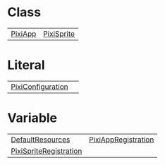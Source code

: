 # Class



|                                                                                                                |                                                                                                                      |
| -------------------------------------------------------------------------------------------------------------- | -------------------------------------------------------------------------------------------------------------------- |
| [PixiApp](https://hamedfathi.gitbook.io/aurelia-2-doc-api/plugin-pixi/resources/custom-elements/class/pixiapp) | [PixiSprite](https://hamedfathi.gitbook.io/aurelia-2-doc-api/plugin-pixi/resources/custom-elements/class/pixisprite) |



# Literal



|                                                                                                            |     |
| ---------------------------------------------------------------------------------------------------------- | --- |
| [PixiConfiguration](https://hamedfathi.gitbook.io/aurelia-2-doc-api/plugin-pixi/literal/pixiconfiguration) |     |



# Variable



|                                                                                                                       |                                                                                                                 |
| --------------------------------------------------------------------------------------------------------------------- | --------------------------------------------------------------------------------------------------------------- |
| [DefaultResources](https://hamedfathi.gitbook.io/aurelia-2-doc-api/plugin-pixi/variable/defaultresources)             | [PixiAppRegistration](https://hamedfathi.gitbook.io/aurelia-2-doc-api/plugin-pixi/variable/pixiappregistration) |
| [PixiSpriteRegistration](https://hamedfathi.gitbook.io/aurelia-2-doc-api/plugin-pixi/variable/pixispriteregistration) |                                                                                                                 |


